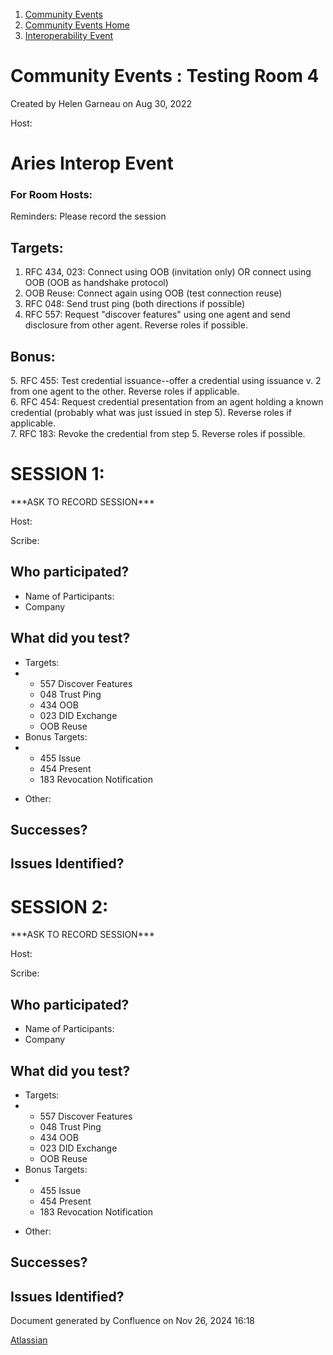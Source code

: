 1. [Community Events](index.html)
2. [Community Events Home](Community-Events-Home_21790731.html)
3. [Interoperability Event](Interoperability-Event_21793489.html)

# Community Events : Testing Room 4

Created by Helen Garneau on Aug 30, 2022

Host:

# Aries Interop Event

### For Room Hosts:

Reminders: Please record the session

## Targets:

1. RFC 434, 023: Connect using OOB (invitation only) OR connect using OOB (OOB as handshake protocol)
2. OOB Reuse: Connect again using OOB (test connection reuse)
3. RFC 048: Send trust ping (both directions if possible)
4. RFC 557: Request "discover features" using one agent and send disclosure from other agent. Reverse roles if possible.

## Bonus:

5\. RFC 455: Test credential issuance--offer a credential using issuance v. 2 from one agent to the other. Reverse roles if applicable.  
6\. RFC 454: Request credential presentation from an agent holding a known credential (probably what was just issued in step 5). Reverse roles if applicable.  
7\. RFC 183: Revoke the credential from step 5. Reverse roles if possible.

# SESSION 1:

\*\*\*ASK TO RECORD SESSION\*\**

Host: 

Scribe:

## Who participated?

- Name of Participants:
- Company

## What did you test?

- Targets:
- - 557 Discover Features
  - 048 Trust Ping
  - 434 OOB
  - 023 DID Exchange
  - OOB Reuse
- Bonus Targets:
- - 455 Issue
  - 454 Present
  - 183 Revocation Notification

<!--THE END-->

- Other:
  

## Successes?

## Issues Identified?

# SESSION 2:

\*\*\*ASK TO RECORD SESSION\*\**

Host: 

Scribe:

## Who participated?

- Name of Participants:
- Company

## What did you test?

- Targets:
- - 557 Discover Features
  - 048 Trust Ping
  - 434 OOB
  - 023 DID Exchange
  - OOB Reuse
- Bonus Targets:
- - 455 Issue
  - 454 Present
  - 183 Revocation Notification

<!--THE END-->

- Other:
  

## Successes?

## Issues Identified?

Document generated by Confluence on Nov 26, 2024 16:18

[Atlassian](http://www.atlassian.com/)
